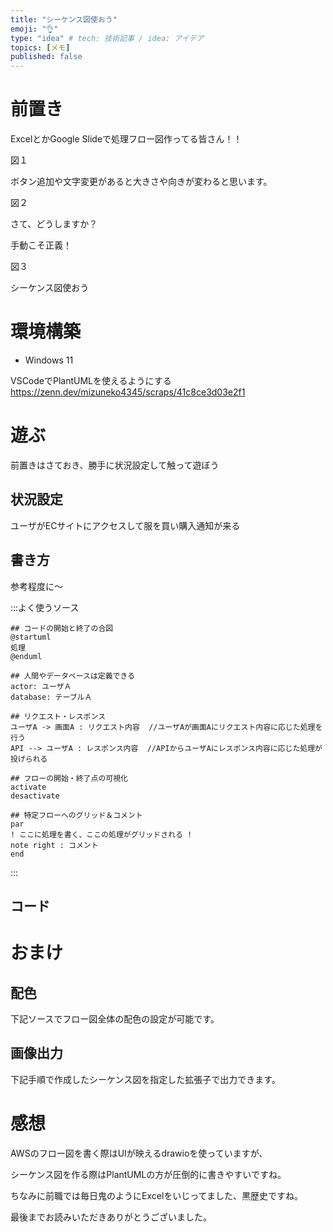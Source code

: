 ```yaml
---
title: "シーケンス図使おう"
emoji: "👌"
type: "idea" # tech: 技術記事 / idea: アイデア
topics: [メモ]
published: false
---
```


# 前置き
ExcelとかGoogle Slideで処理フロー図作ってる皆さん！！

図１

ボタン追加や文字変更があると大きさや向きが変わると思います。

図２

さて、どうしますか？

手動こそ正義！

図３

シーケンス図使おう

# 環境構築
- Windows 11

VSCodeでPlantUMLを使えるようにする
https://zenn.dev/mizuneko4345/scraps/41c8ce3d03e2f1

# 遊ぶ
前置きはさておき、勝手に状況設定して触って遊ぼう

## 状況設定
ユーザがECサイトにアクセスして服を買い購入通知が来る

## 書き方
参考程度に～

:::よく使うソース
```
## コードの開始と終了の合図
@startuml
処理
@enduml

## 人間やデータベースは定義できる
actor: ユーザＡ
database: テーブルＡ

## リクエスト・レスポンス
ユーザA -> 画面A : リクエスト内容  //ユーザAが画面Aにリクエスト内容に応じた処理を行う
API --> ユーザA : レスポンス内容  //APIからユーザAにレスポンス内容に応じた処理が投げられる

## フローの開始・終了点の可視化
activate
desactivate

## 特定フローへのグリッド＆コメント
par
! ここに処理を書く、ここの処理がグリッドされる !
note right : コメント
end
```
:::

## コード




# おまけ
## 配色
下記ソースでフロー図全体の配色の設定が可能です。

## 画像出力
下記手順で作成したシーケンス図を指定した拡張子で出力できます。

# 感想
AWSのフロー図を書く際はUIが映えるdrawioを使っていますが、

シーケンス図を作る際はPlantUMLの方が圧倒的に書きやすいですね。

ちなみに前職では毎日鬼のようにExcelをいじってました、黒歴史ですね。

最後までお読みいただきありがとうございました。